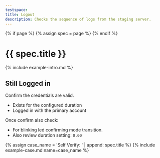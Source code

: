 ```yaml
---
testspace:
title: Logout
description: Checks the sequence of logs from the staging server. 
---
```


{% if page %} {% assign spec = page %} {% endif %}

# {{ spec.title }}
{% include example-intro.md %}

## Still Logged in
Confirm the credentials are valid.

- Exists for the configured duration
- Logged in with the primary account

Once confirm also check:
- For blinking led confirming mode transition.
- Also review duration setting: `0.00`

{% assign case_name = 'Self Verify: ' | append: spec.title %}
{% include example-case.md name=case_name %}
